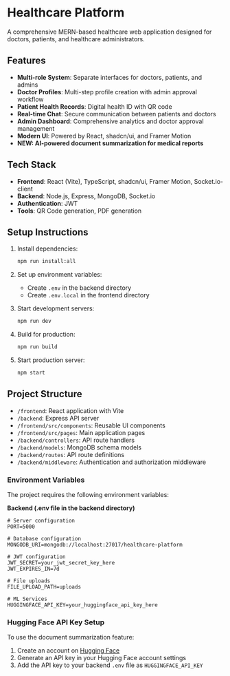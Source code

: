 # Healthcare Platform

A comprehensive MERN-based healthcare web application designed for doctors, patients, and healthcare administrators.

## Features

- **Multi-role System**: Separate interfaces for doctors, patients, and admins
- **Doctor Profiles**: Multi-step profile creation with admin approval workflow
- **Patient Health Records**: Digital health ID with QR code
- **Real-time Chat**: Secure communication between patients and doctors
- **Admin Dashboard**: Comprehensive analytics and doctor approval management
- **Modern UI**: Powered by React, shadcn/ui, and Framer Motion
- **NEW: AI-powered document summarization for medical reports**

## Tech Stack

- **Frontend**: React (Vite), TypeScript, shadcn/ui, Framer Motion, Socket.io-client
- **Backend**: Node.js, Express, MongoDB, Socket.io
- **Authentication**: JWT
- **Tools**: QR Code generation, PDF generation

## Setup Instructions

1. Install dependencies:
   ```bash
   npm run install:all
   ```

2. Set up environment variables:
   - Create `.env` in the backend directory
   - Create `.env.local` in the frontend directory

3. Start development servers:
   ```bash
   npm run dev
   ```

4. Build for production:
   ```bash
   npm run build
   ```

5. Start production server:
   ```bash
   npm start
   ```

## Project Structure

- `/frontend`: React application with Vite
- `/backend`: Express API server
- `/frontend/src/components`: Reusable UI components
- `/frontend/src/pages`: Main application pages
- `/backend/controllers`: API route handlers
- `/backend/models`: MongoDB schema models
- `/backend/routes`: API route definitions
- `/backend/middleware`: Authentication and authorization middleware

### Environment Variables

The project requires the following environment variables:

**Backend (.env file in the backend directory)**

```
# Server configuration
PORT=5000

# Database configuration
MONGODB_URI=mongodb://localhost:27017/healthcare-platform

# JWT configuration
JWT_SECRET=your_jwt_secret_key_here
JWT_EXPIRES_IN=7d

# File uploads
FILE_UPLOAD_PATH=uploads

# ML Services
HUGGINGFACE_API_KEY=your_huggingface_api_key_here
```

### Hugging Face API Key Setup

To use the document summarization feature:

1. Create an account on [Hugging Face](https://huggingface.co/)
2. Generate an API key in your Hugging Face account settings
3. Add the API key to your backend `.env` file as `HUGGINGFACE_API_KEY` 